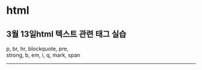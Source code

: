 # html
<h2>3월 13일html 텍스트 관련 태그 실습</h2>
p, br, hr, blockquote, pre,<br>
strong, b, em, i, q, mark, span

<hr>
